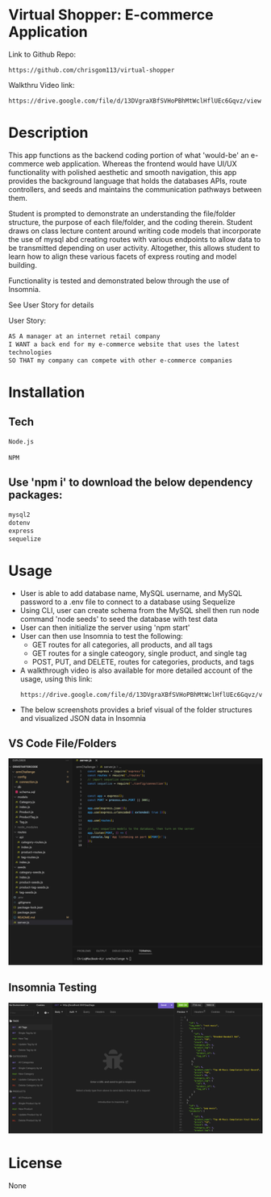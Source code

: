 # Virtual Shopper: E-commerce Application
Link to Github Repo: 
```
https://github.com/chrisgom113/virtual-shopper
```
Walkthru Video link:
``` 
https://drive.google.com/file/d/13DVgraXBfSVHoPBhMtWclHflUEc6Gqvz/view
```
# Description

This app functions as the backend coding portion of what 'would-be' an e-commerce web application. Whereas the frontend would have UI/UX functionality with polished aesthetic and smooth navigation, this app provides the background language that holds the databases APIs, route controllers, and seeds and maintains the communication pathways between them.

Student is prompted to demonstrate an understanding the file/folder structure, the purpose of each file/folder, and the coding therein. Student draws on class lecture content around writing code models that incorporate the use of mysql abd creating routes with various endpoints to allow data to be transmitted depending on user activity. Altogether, this allows student to learn how to align these various facets of express routing and model building. 

Functionality is tested and demonstrated below through the use of Insomnia. 

See User Story for details

User Story:

```
AS A manager at an internet retail company
I WANT a back end for my e-commerce website that uses the latest technologies
SO THAT my company can compete with other e-commerce companies
```
# Installation
## Tech

```
Node.js

NPM
```
## Use 'npm i' to download the below dependency packages:
```
mysql2
dotenv
express
sequelize
```

# Usage

- User is able to add database name, MySQL username, and MySQL password to a .env file to connect to a database using Sequelize
- Using CLI, user can create schema from the MySQL shell then run node command 'node seeds' to seed the database with test data
- User can then initialize the server using 'npm start'
- User can then use Insomnia to test the following:
    - GET routes for all categories, all products, and all tags
    - GET routes for a single cateogory, single product, and single tag
    - POST, PUT, and DELETE, routes for categories, products, and tags
- A walkthrough video is also available for more detailed account of the usage, using this link: 
    ```
   https://drive.google.com/file/d/13DVgraXBfSVHoPBhMtWclHflUEc6Gqvz/view
    ```
- The below screenshots provides a brief visual of the folder structures and visualized JSON data in Insomnia

## VS Code File/Folders

![VS Code Structure](./assets/vsCode_visual.png)

## Insomnia Testing

![insomnia view](./assets/insomnia_visual.png)

# License

None